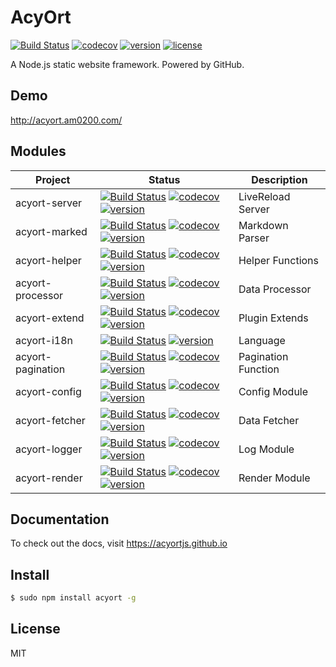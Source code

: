 # AcyOrt

[![Build Status](https://travis-ci.org/acyortjs/acyort.svg?branch=master)](https://travis-ci.org/acyortjs/acyort) [![codecov](https://codecov.io/gh/acyortjs/acyort/branch/master/graph/badge.svg)](https://codecov.io/gh/acyortjs/acyort) [![version](https://img.shields.io/npm/v/acyort.svg)](https://www.npmjs.com/package/acyort) [![license](https://img.shields.io/npm/l/acyort.svg)](https://www.npmjs.com/package/acyort)

A Node.js static website framework. Powered by GitHub.

## Demo

http://acyort.am0200.com/

## Modules

Project | Status | Description
--- | --- | ---
acyort-server | [![Build Status](https://travis-ci.org/acyortjs/acyort-server.svg?branch=master)](https://travis-ci.org/acyortjs/acyort-server) [![codecov](https://codecov.io/gh/acyortjs/acyort-server/branch/master/graph/badge.svg)](https://codecov.io/gh/acyortjs/acyort-server) [![version](https://img.shields.io/npm/v/acyort-server.svg)](https://www.npmjs.com/package/acyort-server) | LiveReload Server
acyort-marked | [![Build Status](https://travis-ci.org/acyortjs/acyort-marked.svg?branch=master)](https://travis-ci.org/acyortjs/acyort-marked) [![codecov](https://codecov.io/gh/acyortjs/acyort-marked/branch/master/graph/badge.svg)](https://codecov.io/gh/acyortjs/acyort-marked) [![version](https://img.shields.io/npm/v/acyort-marked.svg)](https://www.npmjs.com/package/acyort-marked) | Markdown Parser
acyort-helper | [![Build Status](https://travis-ci.org/acyortjs/acyort-helper.svg?branch=master)](https://travis-ci.org/acyortjs/acyort-helper) [![codecov](https://codecov.io/gh/acyortjs/acyort-helper/branch/master/graph/badge.svg)](https://codecov.io/gh/acyortjs/acyort-helper) [![version](https://img.shields.io/npm/v/acyort-helper.svg)](https://www.npmjs.com/package/acyort-helper) | Helper Functions
acyort-processor | [![Build Status](https://travis-ci.org/acyortjs/acyort-processor.svg?branch=master)](https://travis-ci.org/acyortjs/acyort-processor) [![codecov](https://codecov.io/gh/acyortjs/acyort-processor/branch/master/graph/badge.svg)](https://codecov.io/gh/acyortjs/acyort-processor) [![version](https://img.shields.io/npm/v/acyort-processor.svg)](https://www.npmjs.com/package/acyort-processor) | Data Processor
acyort-extend | [![Build Status](https://travis-ci.org/acyortjs/acyort-extend.svg?branch=master)](https://travis-ci.org/acyortjs/acyort-extend) [![codecov](https://codecov.io/gh/acyortjs/acyort-extend/branch/master/graph/badge.svg)](https://codecov.io/gh/acyortjs/acyort-extend) [![version](https://img.shields.io/npm/v/acyort-extend.svg)](https://www.npmjs.com/package/acyort-extend) | Plugin Extends
acyort-i18n | [![Build Status](https://travis-ci.org/acyortjs/acyort-i18n.svg?branch=master)](https://travis-ci.org/acyortjs/acyort-i18n) [![version](https://img.shields.io/npm/v/acyort-i18n.svg)](https://www.npmjs.com/package/acyort-i18n) | Language
acyort-pagination | [![Build Status](https://travis-ci.org/acyortjs/acyort-pagination.svg?branch=master)](https://travis-ci.org/acyortjs/acyort-pagination) [![codecov](https://codecov.io/gh/acyortjs/acyort-pagination/branch/master/graph/badge.svg)](https://codecov.io/gh/acyortjs/acyort-pagination) [![version](https://img.shields.io/npm/v/acyort-pagination.svg)](https://www.npmjs.com/package/acyort-pagination) | Pagination Function
acyort-config | [![Build Status](https://travis-ci.org/acyortjs/acyort-config.svg?branch=master)](https://travis-ci.org/acyortjs/acyort-config) [![codecov](https://codecov.io/gh/acyortjs/acyort-config/branch/master/graph/badge.svg)](https://codecov.io/gh/acyortjs/acyort-config) [![version](https://img.shields.io/npm/v/acyort-config.svg)](https://www.npmjs.com/package/acyort-config) | Config Module
acyort-fetcher | [![Build Status](https://travis-ci.org/acyortjs/acyort-fetcher.svg?branch=master)](https://travis-ci.org/acyortjs/acyort-fetcher) [![codecov](https://codecov.io/gh/acyortjs/acyort-fetcher/branch/master/graph/badge.svg)](https://codecov.io/gh/acyortjs/acyort-fetcher) [![version](https://img.shields.io/npm/v/acyort-fetcher.svg)](https://www.npmjs.com/package/acyort-fetcher) | Data Fetcher
acyort-logger | [![Build Status](https://travis-ci.org/acyortjs/acyort-logger.svg?branch=master)](https://travis-ci.org/acyortjs/acyort-logger) [![codecov](https://codecov.io/gh/acyortjs/acyort-logger/branch/master/graph/badge.svg)](https://codecov.io/gh/acyortjs/acyort-logger) [![version](https://img.shields.io/npm/v/acyort-logger.svg)](https://www.npmjs.com/package/acyort-logger) | Log Module
acyort-render | [![Build Status](https://travis-ci.org/acyortjs/acyort-render.svg?branch=master)](https://travis-ci.org/acyortjs/acyort-render) [![codecov](https://codecov.io/gh/acyortjs/acyort-render/branch/master/graph/badge.svg)](https://codecov.io/gh/acyortjs/acyort-render) [![version](https://img.shields.io/npm/v/acyort-render.svg)](https://www.npmjs.com/package/acyort-render) | Render Module


## Documentation

To check out the docs, visit https://acyortjs.github.io

## Install

```bash
$ sudo npm install acyort -g
```

## License

MIT
